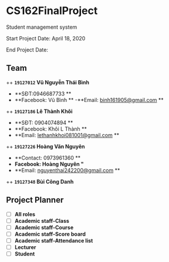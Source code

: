# CS162FinalProject
Student management system

Start Project Date: April 18, 2020

End Project Date:
## Team
++ **`19127012` Vũ Nguyễn Thái Bình**
- **SĐT:0946687733 **
- **Facebook: Vũ Bình **
-**Email: binh161905@gmail.com **

++ **`19127186` Lê Thành Khôi**
- **SĐT: 0904074894 **
- **Facebook: Khôi L Thành **
- **Email: lethanhkhoi081001@gmail.com ** 

++ **`19127226` Hoàng Văn Nguyên**
- **Contact: 0973961360 **
- **Facebook: Hoàng Nguyên "**
- **Email: nguyenthai242200@gmail.com **

++ **`19127348` Bùi Công Danh**
## Project Planner
- [ ] **All roles**
- [ ] **Academic staff-Class**
- [ ] **Academic staff-Course**
- [ ] **Academic staff-Score board**
- [ ] **Academic staff-Attendance list**
- [ ] **Lecturer**
- [ ] **Student**
